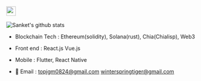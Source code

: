 ### <img src="https://media.giphy.com/media/hvRJCLFzcasrR4ia7z/giphy.gif" width="25px">
  ![Sanket's github stats](https://github-readme-stats.vercel.app/api?username=smartdev84&show_icons=true&theme=radical)
 <br />
  - Blockchain Tech : Ethereum(solidity), Solana(rust), Chia(Chialisp), Web3 <br/>
  - Front end : React.js Vue.js <br/>
  - Mobile : Flutter, React Native
    
    
- 📝 Email : topjgm0824@gmail.com winterspringtiger@gmail.com

